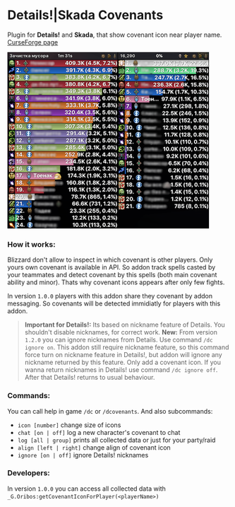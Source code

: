 # Details!|Skada Covenants

Plugin for **Details!** and **Skada**, that show covenant icon near player name. [CurseForge page](https://www.curseforge.com/wow/addons/details-covenants)

![](resources/screenshot.png)

### How it works:

Blizzard don't allow to inspect in which covenant is other players. Only yours own covenant is available in API. So addon track spells casted by your teammates and detect covenant by this spells (both main covenant ability and minor). Thats why covenant icons appears after only few fights.

In version `1.0.0` players with this addon share they covenant by addon messaging. So covenants will be detected immidiatly for players with this addon.

> **Important for Details!:** Its based on nickname feature of Details. You shouldn't disable nicknames, for correct work. 
> **New:** From version `1.2.0` you can ignore nicknames from Details. Use command `/dc ignore on`. This addon still require nickname feature, so this command force turn on nickname feature in Details!, but addon will ignore any nickname returned by this feature. Only add a covenant icon. 
> If you wanna return nicknames in Details! use command `/dc ignore off`. After that Details! returns to usual behaviour.

### Commands:

You can call help in game `/dc` or `/dcovenants`. And also subcommands: 

 - `icon [number]` change size of icons
 - `chat [on | off]` log a new character's covenant to chat
 - `log [all | group]` prints all collected data or just for your party/raid
 - `align [left | right]` change align of covenant icon
 - `ignore [on | off]` ignore Details! nicknames

### Developers:

In version `1.0.0` you can access all collected data with `_G.Oribos:getCovenantIconForPlayer(<playerName>)`
